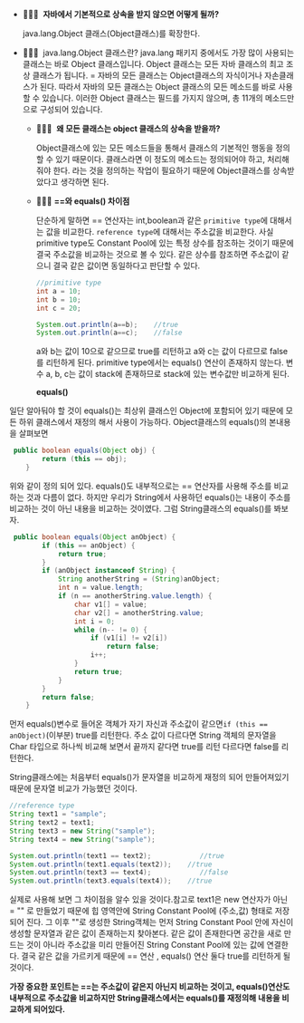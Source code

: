 - 🙋🏻‍♀️  **자바에서 기본적으로 상속을 받지 않으면 어떻게 될까?**
    
    java.lang.Object 클래스(Object클래스)를 확장한다.
    
- 🙋🏻‍♀️  java.lang.Object 클래스란?
  java.lang 패키지 중에서도 가장 많이 사용되는 클래스는 바로 Object 클래스입니다. 
  Object 클래스는 모든 자바 클래스의 최고 조상 클래스가 됩니다. = 자바의 모든 클래스는 Object클래스의 자식이거나 자손클래스가 된다.
  따라서 자바의 모든 클래스는 Object 클래스의 모든 메소드를 바로 사용할 수 있습니다.
  이러한 Object 클래스는 필드를 가지지 않으며, 총 11개의 메소드만으로 구성되어 있습니다.
  
  - 🙋🏻‍♀️  **왜 모든 클래스는 object 클래스의 상속을 받을까?**
    
    Object클래스에 있는 모든 메소드들을 통해서 클래스의 기본적인 행동을 정의 할 수 있기 때문이다. 
    클래스라면 이 정도의 메소드는 정의되어야 하고, 처리해줘야 한다. 라는 것을 정의하는 작업이 필요하기 때문에 Object클래스를 상속받았다고 생각하면 된다.
    
  - 🙋🏻‍♀️ **==와 equals() 차이점**
    
    단순하게 말하면 == 연산자는 int,boolean과 같은 `primitive type`에 대해서는 값을 비교한다. `reference type`에 대해서는 주소값을 비교한다. 사실 primitive type도 Constant Pool에 있는 특정 상수를 참조하는 것이기 때문에 결국 주소값을 비교하는 것으로 볼 수 있다. 같은 상수를 참조하면 주소값이 같으니 결국 같은 값이면 동일하다고 판단할 수 있다.
    
    ```java
    //primitive type
    int a = 10;
    int b = 10;
    int c = 20;
    
    System.out.println(a==b);    //true
    System.out.println(a==c);    //false
    ```
    
    a와 b는 값이 10으로 같으므로 true를 리턴하고 a와 c는 값이 다르므로 false를 리턴하게 된다. primitive type에서는 equals() 연산이 존재하지 않는다. 변수 a, b, c는 값이 stack에 존재하므로 stack에 있는 변수값만 비교하게 된다.
    
    **equals()**

일단 알아둬야 할 것이 equals()는 최상위 클래스인 Object에 포함되어 있기 때문에 모든 하위 클래스에서 재정의 해서 사용이 가능하다. Object클래스의 equals()의 본내용을 살펴보면

```java
 public boolean equals(Object obj) {
        return (this == obj);
    }
```

위와 같이 정의 되어 있다. equals()도 내부적으로는 == 연산자를 사용해 주소를 비교하는 것과 다름이 없다. 하지만 우리가 String에서 사용하던 equals()는 내용이 주소를 비교하는 것이 아닌 내용을 비교하는 것이였다. 그럼 String클래스의 equals()를 봐보자.

```java
 public boolean equals(Object anObject) {
        if (this == anObject) {
            return true;
        }
        if (anObject instanceof String) {
            String anotherString = (String)anObject;
            int n = value.length;
            if (n == anotherString.value.length) {
                char v1[] = value;
                char v2[] = anotherString.value;
                int i = 0;
                while (n-- != 0) {
                    if (v1[i] != v2[i])
                        return false;
                    i++;
                }
                return true;
            }
        }
        return false;
    }
```

먼저 equals()변수로 들어온 객체가 자기 자신과 주소값이 같으면`if (this == anObject)`(이부분) true를 리턴한다. 주소 값이 다르다면 String 객체의 문자열을 Char 타입으로 하나씩 비교해 보면서 끝까지 같다면 true를 리턴 다르다면 false를 리턴한다.

String클래스에는 처음부터 equals()가 문자열을 비교하게 재정의 되어 만들어져있기 때문에 문자열 비교가 가능했던 것이다.

```java
//reference type
String text1 = "sample";
String text2 = text1;
String text3 = new String("sample");
String text4 = new String("sample");

System.out.println(text1 == text2);            //true
System.out.println(text1.equals(text2));    //true
System.out.println(text3 == text4);            //false
System.out.println(text3.equals(text4));    //true
```

실제로 사용해 보면 그 차이점을 알수 있을 것이다.참고로 text1은 new 연산자가 아닌 = "" 로 만들었기 때문에 힙 영역안에 String Constant Pool에 (주소,값) 형태로 저장되어 진다. 그 이후 ""로 생성한 String객체는 먼저 String Constant Pool 안에 자신이 생성할 문자열과 같은 값이 존재하는지 찾아본다. 같은 값이 존재한다면 공간을 새로 만드는 것이 아니라 주소값을 미리 만들어진 String Constant Pool에 있는 값에 연결한다. 결국 같은 값을 가르키게 때문에 == 연산 , equals() 연산 둘다 true를 리턴하게 될 것이다.

**가장 중요한 포인트는 ==는 주소값이 같은지 아닌지 비교하는 것이고, equals()연산도 내부적으로 주소값을 비교하지만 String클래스에서는 equals()를 재정의해 내용을 비교하게 되어있다.**
